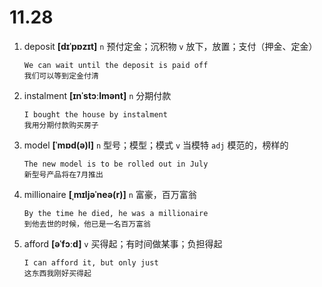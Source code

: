 # 11.28


1. deposit **[dɪˈpɒzɪt]** `n` 预付定金；沉积物 `v` 放下，放置；支付（押金、定金）
    ```
    We can wait until the deposit is paid off
    我们可以等到定金付清
    ```

2. instalment **[ɪnˈstɔːlmənt]** `n` 分期付款
    ```
    I bought the house by instalment
    我用分期付款购买房子
    ```

3. model **[ˈmɒd(ə)l]** `n` 型号；模型；模式 `v` 当模特 `adj` 模范的，榜样的
    ```
    The new model is to be rolled out in July
    新型号产品将在7月推出
    ```

4. millionaire **[ˌmɪljəˈneə(r)]** `n` 富豪，百万富翁
    ```
    By the time he died, he was a millionaire
    到他去世的时候，他已是一名百万富翁
    ```

5. afford **[əˈfɔːd]** `v` 买得起；有时间做某事；负担得起
    ```
    I can afford it, but only just
    这东西我刚好买得起
    ```
